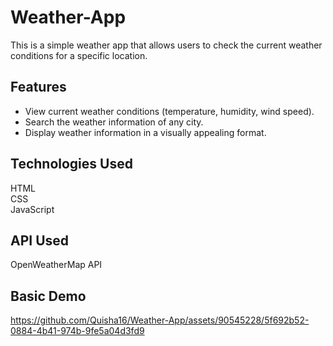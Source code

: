 # Weather-App
This is a simple weather app that allows users to check the current weather conditions for a specific location.

## Features
* View current weather conditions (temperature, humidity, wind speed).
* Search the weather information of any city.
* Display weather information in a visually appealing format.

## Technologies Used
HTML  
CSS  
JavaScript  

## API Used
OpenWeatherMap API 

## Basic Demo

https://github.com/Quisha16/Weather-App/assets/90545228/5f692b52-0884-4b41-974b-9fe5a04d3fd9




